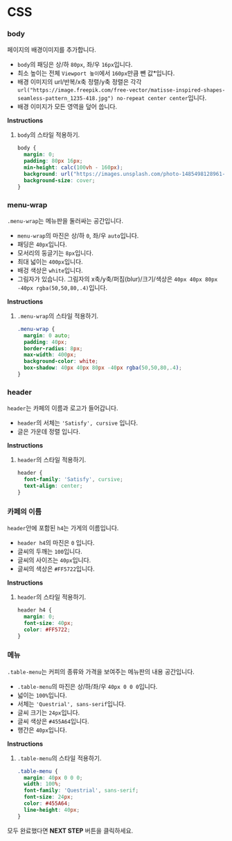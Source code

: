 # CSS
### body
페이지의 배경이미지를 추가합니다.
* `body`의 패딩은 상/하 `80px`, 좌/우 `16px`입니다.
* 최소 높이는 전체 `Viewport 높이`에서 `160px`만큼 뺀 값*입니다. 
* 배경 이미지의 url/반복/x축 정렬/y축 정렬은 각각 `url("https://image.freepik.com/free-vector/matisse-inspired-shapes-seamless-pattern_1235-418.jpg") no-repeat center center`입니다.
* 배경 이미지가 모든 영역을 덮어 씁니다.


**Instructions**
1. `body`의 스타일 적용하기. 
    ```css
    body {
      margin: 0;
      padding: 80px 16px;
      min-height: calc(100vh - 160px);
      background: url("https://images.unsplash.com/photo-1485498128961-422168ba5f87?ixlib=rb-0.3.5&s=bb0e76f1949725c83131d875abaa0f1a&auto=format&fit=crop&w=2602&q=80") no-repeat center center;
      background-size: cover;
    }
    ```



### menu-wrap
`.menu-wrap`는 메뉴판을 둘러싸는 공간입니다.

* `menu-wrap`의 마진은 상/하 `0`, 좌/우 `auto`입니다.
* 패딩은 `40px`입니다.
* 모서리의 둥글기는 `8px`입니다.
* 최대 넓이는 `400px`입니다.
* 배겅 색상은 `white`입니다.
* 그림자가 있습니다. 그림자의 x축/y축/퍼짐(blur)/크기/색상은 `40px 40px 80px -40px rgba(50,50,80,.4)`입니다. 



**Instructions**
1. `.menu-wrap`의 스타일 적용하기.
    ```css
    .menu-wrap {
      margin: 0 auto;
      padding: 40px;
      border-radius: 8px;
      max-width: 400px;
      background-color: white;
      box-shadow: 40px 40px 80px -40px rgba(50,50,80,.4);
    }
    ```



### header

`header`는 카페의 이름과 로고가 들어갑니다. 

* `header`의 서체는 `'Satisfy', cursive` 입니다.
* 글은 가운데 정렬 입니다.

**Instructions**
1. `header`의 스타일 적용하기.
    ```css
    header {
      font-family: 'Satisfy', cursive;
      text-align: center;
    }
    ```
    
### 카페의 이름 

`header`안에 포함된 `h4`는 가게의 이름입니다. 

* `header h4`의 마진은 `0` 입니다.
* 글씨의 두깨는 `100`입니다.
* 글씨의 사이즈는 `40px`입니다.
* 글씨의 색상은 `#FF5722`입니다.

**Instructions**
1. `header`의 스타일 적용하기.
    ```css
    header h4 {
      margin: 0;
      font-size: 40px;
      color: #FF5722;
    }
    ```
    


### 메뉴

`.table-menu`는 커피의 종류와 가격을 보여주는 메뉴판의 내용 공간입니다.

* `.table-menu`의 마진은 상/하/좌/우 `40px 0 0 0`입니다.
* 넓이는 `100%`입니다.
* 서체는 `'Questrial', sans-serif`입니다.
* 글씨 크기는 `24px`입니다.
* 글씨 색상은 `#455A64`입니다.
* 행간은 `40px`입니다.


**Instructions**
1. `.table-menu`의 스타일 적용하기.
    ```css
    .table-menu {
      margin: 40px 0 0 0;
      width: 100%;
      font-family: 'Questrial', sans-serif;
      font-size: 24px;
      color: #455A64;
      line-height: 40px;
    }
    ```



모두 완료했다면 **NEXT STEP** 버튼을 클릭하세요.

